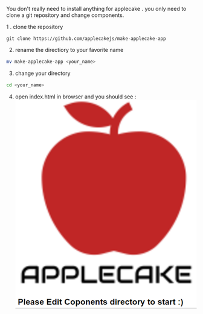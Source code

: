 You don't really need to install anything for applecake . you only need to clone a git repository and change components.

1 . clone the repository
```git
git clone https://github.com/applecakejs/make-applecake-app
```
2. rename the directiory to your favorite name
```bash
mv make-applecake-app <your_name>
```
3. change your directory
```bash
cd <your_name>
```
4. open index.html in browser
and you should see :
<img src="../../images/first-view.PNG"></img>
